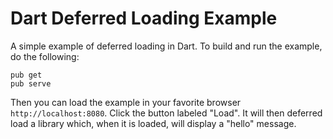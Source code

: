 # Dart Deferred Loading Example
A simple example of deferred loading in Dart. To build and run the example, do the following:

```
pub get
pub serve
```

Then you can load the example in your favorite browser `http://localhost:8080`. Click the button labeled "Load". It will then deferred load a library which, when it is loaded, will display a "hello" message.